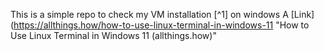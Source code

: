This is a simple repo to check my VM installation [^1] on windows
A [Link] (https://allthings.how/how-to-use-linux-terminal-in-windows-11 "How to Use Linux Terminal in Windows 11 (allthings.how)"

